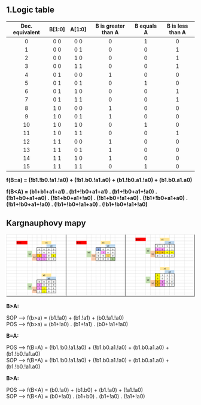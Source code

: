 ## 1.Logic table


| **Dec. equivalent** | **B[1:0]** | **A[1:0]** | **B is greater than A** | **B equals A** | **B is less than A** |
| :-: | :-: | :-: | :-: | :-: | :-: |
| 0 | 0 0 | 0 0 | 0 | 1 | 0 |
| 1 | 0 0 | 0 1 | 0 | 0 | 1 |
| 2 | 0 0 | 1 0 | 0 | 0 | 1 |
| 3 | 0 0 | 1 1 | 0 | 0 | 1 |
| 4 | 0 1 | 0 0 | 1 | 0 | 0 |
| 5 | 0 1 | 0 1 | 0 | 1 | 0 |
| 6 | 0 1 | 1 0 | 0 | 0 | 1 |
| 7 | 0 1 | 1 1 | 0 | 0 | 1 |
| 8 | 1 0 | 0 0 | 1 | 0 | 0 |
| 9 | 1 0 | 0 1 | 1 | 0 | 0 |
| 10 | 1 0 | 1 0 | 0 | 1 | 0 |
| 11 | 1 0 | 1 1 | 0 | 0 | 1 |
| 12 | 1 1 | 0 0 | 1 | 0 | 0 |
| 13 | 1 1 | 0 1 | 1 | 0 | 0 |
| 14 | 1 1 | 1 0 | 1 | 0 | 0 |
| 15 | 1 1 | 1 1 | 0 | 1 | 0 |



**f(B=a) = (!b1.!b0.!a1.!a0) + (!b1.b0.!a1.a0) + (b1.!b0.a1.!a0) + (b1.b0.a1.a0)**


**f(B<A) = (b1+b1+a1+a1) . (b1+!b0+a1+a1) . (b1+!b0+a1+!a0) . (!b1+b0+a1+a0) . (!b1+b0+a1+!a0) . (!b1+b0+!a1+a0) . (!b1+!b0+a1+a0) . (!b1+!b0+a1+!a0) . (!b1+!b0+!a1+a0) . (!b1+!b0+!a1+!a0)**


## Kargnauphovy mapy

![Karnaugh](images/excel_karnaugh.png)

**B>A:**

SOP --> f(b>a) = (b1.!a0) + (b1.!a1) + (b0.!a1.!a0)						
POS --> f(b>a) = (b1+!a0) . (b1+!a1) . (b0+!a1+!a0)							

**B=A:**

POS --> f(B=A) = (!b1.!b0.!a1.!a0) + (!b1.b0.a1.!a0) + (b1.b0.a1.a0) + (b1.!b0.!a1.a0)												
SOP --> f(B=A) = (!b1.!b0.!a1.!a0) + (!b1.b0.a1.!a0) + (b1.b0.a1.a0) + (b1.!b0.!a1.a0)											

**B>A:**

POS --> f(B<A) = (b0.!a0) + (b1.b0) + (b1.!a0) + (!a1.!a0)									
SOP --> f(B<A) = (b0+!a0) . (b1+b0) . (b1+!a0) . (!a1+!a0)									


